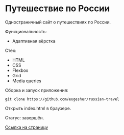# Путешествие по России
Одностраничный сайт о путешествиях по России.

Функциональность:
- Адаптивная вёрстка

Стек:
- HTML
- CSS
- Flexbox
- Grid
- Media queries

Сборка и запуск приложения:

```shell
git clone https://github.com/eugesher/russian-travel
```
Открыть index.html в браузере.

Статус: завершён.


[Ссылка на страницу](https://eugesher.github.io/russian-travel/)
